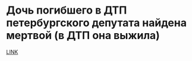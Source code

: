 # Дочь погибшего в ДТП петербургского депутата найдена мертвой (в ДТП она выжила)



[LINK](https://varlamov.ru/2094888.html)
